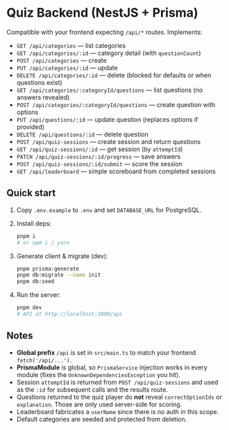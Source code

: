 # Quiz Backend (NestJS + Prisma)

Compatible with your frontend expecting `/api/*` routes. Implements:

- `GET /api/categories` — list categories
- `GET /api/categories/:id` — category detail (with `questionCount`)
- `POST /api/categories` — create
- `PUT /api/categories/:id` — update
- `DELETE /api/categories/:id` — delete (blocked for defaults or when questions exist)
- `GET /api/categories/:categoryId/questions` — list questions (no answers revealed)
- `POST /api/categories/:categoryId/questions` — create question with options
- `PUT /api/questions/:id` — update question (replaces options if provided)
- `DELETE /api/questions/:id` — delete question
- `POST /api/quiz-sessions` — create session and return questions
- `GET /api/quiz-sessions/:id` — get session (by `attemptId`)
- `PATCH /api/quiz-sessions/:id/progress` — save answers
- `POST /api/quiz-sessions/:id/submit` — score the session
- `GET /api/leaderboard` — simple scoreboard from completed sessions

## Quick start

1. Copy `.env.example` to `.env` and set `DATABASE_URL` for PostgreSQL.
2. Install deps:

   ```bash
   pnpm i
   # or npm i / yarn
   ```

3. Generate client & migrate (dev):

   ```bash
   pnpm prisma:generate
   pnpm db:migrate --name init
   pnpm db:seed
   ```

4. Run the server:

   ```bash
   pnpm dev
   # API at http://localhost:3000/api
   ```

## Notes

- **Global prefix** `/api` is set in `src/main.ts` to match your frontend `fetch('/api/...')`.
- **PrismaModule** is global, so `PrismaService` injection works in every module (fixes the `UnknownDependenciesException` you hit).
- Session `attemptId` is returned from `POST /api/quiz-sessions` and used as the `:id` for subsequent calls and the results route.
- Questions returned to the quiz player do **not** reveal `correctOptionIds` or `explanation`. Those are only used server-side for scoring.
- Leaderboard fabricates a `userName` since there is no auth in this scope.
- Default categories are seeded and protected from deletion.
